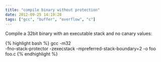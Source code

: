 ```yaml
---
title: "compile binary without protection"
date: 2012-09-25 14:19:28
tags: ["gcc", "buffer", "overflow", "c"]
---
```


<p>
Compile a 32bit binary with an executable stack and no canary values:

{% highlight bash %}
gcc -m32                      
    -fno-stack-protector
    -zexecstack
    -mpreferred-stack-boundary=2
    -o foo foo.c
{% endhighlight %}
</p>
